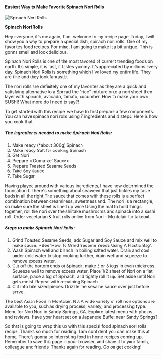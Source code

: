             

#### Easiest Way to Make Favorite Spinach Nori Rolls

![Spinach Nori Rolls](https://img-global.cpcdn.com/recipes/6438ce0fc3b8a225/751x532cq70/spinach-nori-rolls-recipe-main-photo.jpg)

**Spinach Nori Rolls**

Hey everyone, it’s me again, Dan, welcome to my recipe page. Today, I will show you a way to prepare a special dish, spinach nori rolls. One of my favorites food recipes. For mine, I am going to make it a bit unique. This is gonna smell and look delicious.

Spinach Nori Rolls is one of the most favored of current trending foods on earth. It’s simple, it is fast, it tastes yummy. It’s appreciated by millions every day. Spinach Nori Rolls is something which I’ve loved my entire life. They are fine and they look fantastic.

The nori rolls are definitely one of my favorites as they are a quick and satisfying alternative to a Spread the "rice" mixture onto a nori sheet then layer with spinach, avocado, tomato, cucumber. How to make your own SUSHI! What more do I need to say?!

To get started with this recipe, we have to first prepare a few components. You can have spinach nori rolls using 7 ingredients and 4 steps. Here is how you cook that.

##### The ingredients needed to make Spinach Nori Rolls:

1.  Make ready (\*about 300g) Spinach
2.  Make ready Salt for cooking Spinach
3.  Get Nori
4.  Prepare <‘Goma-ae’ Sauce>
5.  Prepare Toasted Sesame Seeds
6.  Take Soy Sauce
7.  Take Sugar

Having played around with various ingredients, I have now determined the foundation I. There's something about seaweed that just tickles my taste buds in all the right The sauce that comes with these rolls is a perfect combination between creaminess, sweetness and. The nori is a rectangle, so make sure the sheet is lined up wide Using the mat to hold things together, roll the nori over the shiitake mushrooms and spinach into a sushi roll. Order vegetarian & fruit rolls online from Nori - Montclair for takeout.

##### Steps to make Spinach Nori Rolls:

1.  Grind Toasted Sesame Seeds, add Sugar and Soy Sauce and mix well to make sauce. \*See ‘How To Grind Sesame Seeds Using A Plastic Bag’.
2.  Wash Spinach well and blanch in boiling salted water. Drain and cool under cold water to stop cooking further, drain well and squeeze to remove excess water.
3.  Cut off the bottom ends of Spinach, make 2 or 3 logs in even thickness. Squeeze well to remove excess water. Place 1/2 sheet of Nori on a flat surface, place a log of Spinach, and tightly roll it up. Set aside until Nori gets moist. Repeat with remaining Spinach.
4.  Cut into bite sized pieces. Drizzle the sesame sauce over just before serve.

The best Asian Food in Montclair, NJ. A wide variety of roll nori options are available to you, such as drying process, variety, and processing type. Menu for Nori Nori in Sandy Springs, GA. Explore latest menu with photos and reviews. Have your heart set on a Japanese Buffet near Sandy Springs?

So that is going to wrap this up with this special food spinach nori rolls recipe. Thanks so much for reading. I am confident you can make this at home. There’s gonna be interesting food in home recipes coming up. Remember to save this page in your browser, and share it to your family, colleague and friends. Thanks again for reading. Go on get cooking!

* * *